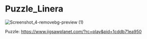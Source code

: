 # Puzzle_Linera

![Screenshot_4-removebg-preview (1)](https://github.com/KyryloKilin/Puzzle_Linera/assets/83702309/8eb50def-cee5-47e1-8125-933638250fe0)

Puzzle: https://www.jigsawplanet.com/?rc=play&pid=1cddb71ea950
